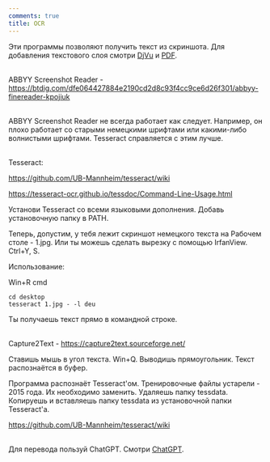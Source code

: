 ```yaml
---
comments: true
title: OCR
---
```


Эти программы позволяют получить текст из скриншота. Для добавления текстового слоя смотри [DjVu](/ru/djvu) и [PDF](/ru/pdf).
<br><br>

ABBYY Screenshot Reader - <https://btdig.com/dfe064427884e2190cd2d8c93f4cc9ce6d26f301/abbyy-finereader-kpojiuk>
<br><br>

ABBYY Screenshot Reader не всегда работает как следует. Например, он плохо работает со старыми немецкими шрифтами или какими-либо волнистыми шрифтами. Tesseract справляется с этим лучше.
<br><br>

Tesseract:

<https://github.com/UB-Mannheim/tesseract/wiki>

<https://tesseract-ocr.github.io/tessdoc/Command-Line-Usage.html>

Установи Tesseract со всеми языковыми дополнения. Добавь установочную папку в PATH.

Теперь, допустим, у тебя лежит скриншот немецкого текста на Рабочем столе - 1.jpg. Или ты можешь сделать вырезку с помощью IrfanView. Ctrl+Y, S.

Использование:

Win+R cmd

```
cd desktop
tesseract 1.jpg - -l deu
```

Ты получаешь текст прямо в командной строке.
<br><br>

Capture2Text - <https://capture2text.sourceforge.net/>

Ставишь мышь в угол текста. Win+Q. Выводишь прямоугольник. Текст распознаётся в буфер.

Программа распознаёт Tesseract'ом. Тренировочные файлы устарели - 2015 года. Их необходимо заменить. Удаляешь папку tessdata. Копируешь и вставляешь папку tessdata из установочной папки Tesseract'а.

<https://github.com/UB-Mannheim/tesseract/wiki>
<br><br>

Для перевода пользуй ChatGPT. Смотри [ChatGPT](/ru/chatgpt).